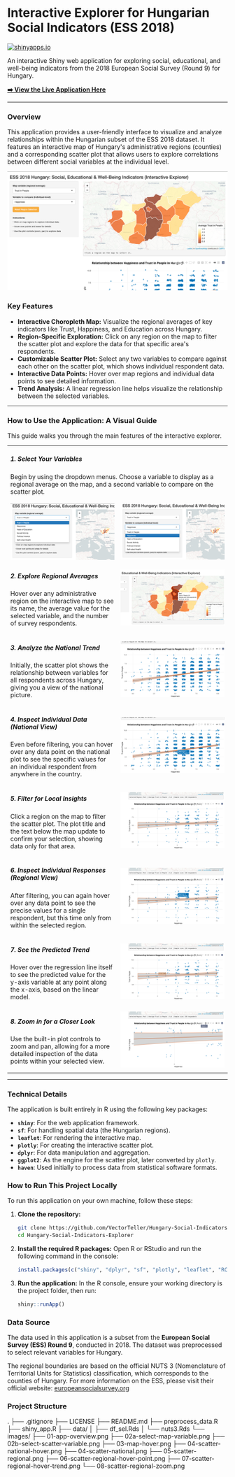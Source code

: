 # Interactive Explorer for Hungarian Social Indicators (ESS 2018)

[![shinyapps.io](https://img.shields.io/badge/shinyapps.io-deployed-blue.svg)](https://vectorvoyager.shinyapps.io/hungary_shiny_app/)

An interactive Shiny web application for exploring social, educational, and well-being indicators from the 2018 European Social Survey (Round 9) for Hungary.

**[➡️ View the Live Application Here](https://vectorvoyager.shinyapps.io/hungary_shiny_app/)**

---

### Overview

This application provides a user-friendly interface to visualize and analyze relationships within the Hungarian subset of the ESS 2018 dataset. It features an interactive map of Hungary's administrative regions (counties) and a corresponding scatter plot that allows users to explore correlations between different social variables at the individual level.

![Application Overview](images/01-app-overview.png)

### Key Features

*   **Interactive Choropleth Map:** Visualize the regional averages of key indicators like Trust, Happiness, and Education across Hungary.
*   **Region-Specific Exploration:** Click on any region on the map to filter the scatter plot and explore the data for that specific area's respondents.
*   **Customizable Scatter Plot:** Select any two variables to compare against each other on the scatter plot, which shows individual respondent data.
*   **Interactive Data Points:** Hover over map regions and individual data points to see detailed information.
*   **Trend Analysis:** A linear regression line helps visualize the relationship between the selected variables.

---

### How to Use the Application: A Visual Guide

This guide walks you through the main features of the interactive explorer.

<table>
  <tr>
    <td colspan="2">
      <h5>1. Select Your Variables</h5>
      <p>Begin by using the dropdown menus. Choose a variable to display as a regional average on the map, and a second variable to compare on the scatter plot.</p>
    </td>
  </tr>
  <tr>
    <td width="50%"><img src="images/02a-select-map-variable.png" alt="Selecting the map variable"></td>
    <td width="50%"><img src="images/02b-select-scatter-variable.png" alt="Selecting the scatter plot variable"></td>
  </tr>
  <tr>
    <td width="50%" valign="top">
      <h5>2. Explore Regional Averages</h5>
      <p>Hover over any administrative region on the interactive map to see its name, the average value for the selected variable, and the number of survey respondents.</p>
    </td>
    <td width="50%">
      <img src="images/03-map-hover.png" alt="Hovering over a map region">
    </td>
  </tr>
  <tr>
    <td width="50%" valign="top">
      <h5>3. Analyze the National Trend</h5>
      <p>Initially, the scatter plot shows the relationship between variables for all respondents across Hungary, giving you a view of the national picture.</p>
    </td>
    <td width="50%">
      <img src="images/04-scatter-national.png" alt="Scatter plot for all of Hungary">
    </td>
  </tr>
  <tr>
    <td width="50%" valign="top">
      <h5>4. Inspect Individual Data (National View)</h5>
      <p>Even before filtering, you can hover over any data point on the national plot to see the specific values for an individual respondent from anywhere in the country.</p>
    </td>
    <td width="50%">
      <img src="images/04-scatter-national-hover.png" alt="Hovering over a data point on the national plot">
    </td>
  </tr>
   <tr>
    <td width="50%" valign="top">
      <h5>5. Filter for Local Insights</h5>
      <p>Click a region on the map to filter the scatter plot. The plot title and the text below the map update to confirm your selection, showing data only for that area.</p>
    </td>
    <td width="50%">
      <img src="images/05-scatter-regional.png" alt="Scatter plot filtered for a specific region">
    </td>
  </tr>
  <tr>
    <td width="50%" valign="top">
      <h5>6. Inspect Individual Responses (Regional View)</h5>
      <p>After filtering, you can again hover over any data point to see the precise values for a single respondent, but this time only from within the selected region.</p>
    </td>
    <td width="50%">
      <img src="images/06-scatter-regional-hover-point.png" alt="Hovering over a single data point in the scatter plot">
    </td>
  </tr>
  <tr>
    <td width="50%" valign="top">
      <h5>7. See the Predicted Trend</h5>
      <p>Hover over the regression line itself to see the predicted value for the y-axis variable at any point along the x-axis, based on the linear model.</p>
    </td>
    <td width="50%">
      <img src="images/07-scatter-regional-hover-trend.png" alt="Hovering over the trend line to see predicted values">
    </td>
  </tr>
  <tr>
    <td width="50%" valign="top">
      <h5>8. Zoom in for a Closer Look</h5>
      <p>Use the built-in plot controls to zoom and pan, allowing for a more detailed inspection of the data points within your selected view.</p>
    </td>
    <td width="50%">
      <img src="images/08-scatter-regional-zoom.png" alt="Zooming in on the scatter plot">
    </td>
  </tr>
</table>

---

### Technical Details

The application is built entirely in R using the following key packages:

*   **`shiny`**: For the web application framework.
*   **`sf`**: For handling spatial data (the Hungarian regions).
*   **`leaflet`**: For rendering the interactive map.
*   **`plotly`**: For creating the interactive scatter plot.
*   **`dplyr`**: For data manipulation and aggregation.
*   **`ggplot2`**: As the engine for the scatter plot, later converted by `plotly`.
*   **`haven`**: Used initially to process data from statistical software formats.

### How to Run This Project Locally

To run this application on your own machine, follow these steps:

1.  **Clone the repository:**
    ```bash
    git clone https://github.com/VectorTeller/Hungary-Social-Indicators-Explorer.git
    cd Hungary-Social-Indicators-Explorer
    ```

2.  **Install the required R packages:**
    Open R or RStudio and run the following command in the console:
    ```r
    install.packages(c("shiny", "dplyr", "sf", "plotly", "leaflet", "RColorBrewer", "ggplot2", "haven"))
    ```

3.  **Run the application:**
    In the R console, ensure your working directory is the project folder, then run:
    ```r
    shiny::runApp()
    ```

### Data Source

The data used in this application is a subset from the **European Social Survey (ESS) Round 9**, conducted in 2018. The dataset was preprocessed to select relevant variables for Hungary.

The regional boundaries are based on the official NUTS 3 (Nomenclature of Territorial Units for Statistics) classification, which corresponds to the counties of Hungary. For more information on the ESS, please visit their official website: [europeansocialsurvey.org](https://www.europeansocialsurvey.org/)

### Project Structure

.
├── .gitignore
├── LICENSE
├── README.md
├── preprocess_data.R
├── shiny_app.R
├── data/
│   ├── df_sel.Rds
│   └── nuts3.Rds
└── images/
    ├── 01-app-overview.png
    ├── 02a-select-map-variable.png
    ├── 02b-select-scatter-variable.png
    ├── 03-map-hover.png
    ├── 04-scatter-national-hover.png
    ├── 04-scatter-national.png
    ├── 05-scatter-regional.png
    ├── 06-scatter-regional-hover-point.png
    ├── 07-scatter-regional-hover-trend.png
    └── 08-scatter-regional-zoom.png

